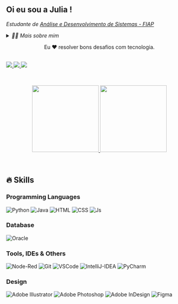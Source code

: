 ## Oi eu sou a Julia !

<p><em>Estudante de  <a href="https://www.fiap.com.br/graduacao/tecnologo/analise-e-desenvolvimento-de-sistemas/">Análise e Desenvolvimento de Sistemas - FIAP</a></em></p>
<details>
  <summary><em>👨‍💻 Mais sobre mim</em></summary>

  - 💬 Tenho 20 anos, sou recém-formada na área de design e aluna do primeiro ano de análise e desenvolvimento de sistemas na FIAP. No momento meu objetivo é o ganho de crescimento profissional, pessoal e aprendizagem na área de tecnologia. 

  - ☕ Gosto de ouvir uma boa música enquanto me divirto criando montagens e ilustrações digitais.
</details>

<p align="center">Eu ❤️ resolver bons desafios com tecnologia.</p>
&nbsp;


<div> 
    <a href="https://www.instagram.com/juh_pugliese" target="_blank"><img src="https://img.shields.io/badge/-Instagram-%23E4405F?style=for-the-badge&logo=instagram&logoColor=white">
    </a>
    <a href="https://www.linkedin.com/in/julia-pugliese" target="_blank"><img src="https://img.shields.io/badge/-LinkedIn-%230077B5?style=for-the-badge&logo=linkedin&logoColor=white">
    </a> 
    <a href = "mailto:julia03.pugliese@gmail.com" target="_blank"><img src="https://img.shields.io/badge/-Gmail-%23333?style=for-the-badge&logo=gmail&logoColor=white">
    </a>
</div>

&nbsp; 

<div align="center">
   <a href="https://github.com/juliapugliese">
     <img height="180em" src="https://github-readme-stats.vercel.app/api/top-langs/?username=juliapugliese&layout=compact&langs_count=6&theme=light"/>
     <img height="180em" src="https://github-readme-stats.vercel.app/api?username=juliapugliese&show_icons=true&theme=light&include_all_commits=true&count_private=true"/></a>
</div>

&nbsp;

## 🔥 Skills

<div>
    <h3>Programming Languages</h3>
     <img alt="Python" src="https://img.shields.io/badge/Python-FFD43B?style=for-the-badge&logo=python&logoColor=blue">
    <img alt="Java" src="https://img.shields.io/badge/java-%23ED8B00.svg?style=for-the-badge&logo=openjdk&logoColor=white"> 
    <img alt="HTML" src="https://img.shields.io/badge/HTML5-E34F26?style=for-the-badge&logo=html5&logoColor=white">
    <img alt="CSS" src="	https://img.shields.io/badge/CSS3-1572B6?style=for-the-badge&logo=css3&logoColor=white">
    <img alt="Js" src="https://img.shields.io/badge/JavaScript-323330?style=for-the-badge&logo=javascript&logoColor=F7DF1E">
    
</div>

<div>
    <h3>Database</h3>
    <img alt="Oracle" src="	https://img.shields.io/badge/Oracle-F80000?style=for-the-badge&logo=Oracle&logoColor=white">
</div>

<div>
    <h3>Tools, IDEs & Others</h3>
    <img alt="Node-Red" src="https://img.shields.io/badge/Node--Red-8F0000?style=for-the-badge&logo=nodered&logoColor=white">
    <img alt="Git" src="https://img.shields.io/badge/GIT-E44C30?style=for-the-badge&logo=git&logoColor=white">
    <img alt="VSCode" src="https://img.shields.io/badge/Visual_Studio_Code-0078D4?style=for-the-badge&logo=visual%20studio%20code&logoColor=white">
    <img alt="IntelliJ-IDEA" src="https://img.shields.io/badge/IntelliJ_IDEA-000000.svg?style=for-the-badge&logo=intellij-idea&logoColor=white">
    <img alt="PyCharm" src="https://img.shields.io/badge/PyCharm-000000.svg?&style=for-the-badge&logo=PyCharm&logoColor=white">

</div>

<div>
    <h3>Design</h3>
    <img alt="Adobe Illustrator" src="https://img.shields.io/badge/Adobe%20Illustrator-FF9A00?style=for-the-badge&logo=adobe%20illustrator&logoColor=white">
    <img alt="Adobe Photoshop" src="https://img.shields.io/badge/Adobe%20Photoshop-31A8FF?style=for-the-badge&logo=Adobe%20Photoshop&logoColor=black">
    <img alt="Adobe InDesign" src="https://img.shields.io/badge/Adobe%20InDesign-FF3366?style=for-the-badge&logo=Adobe%20InDesign&logoColor=white">
    <img alt="Figma" src="https://img.shields.io/badge/Figma-F24E1E?style=for-the-badge&logo=figma&logoColor=white">

</div>
